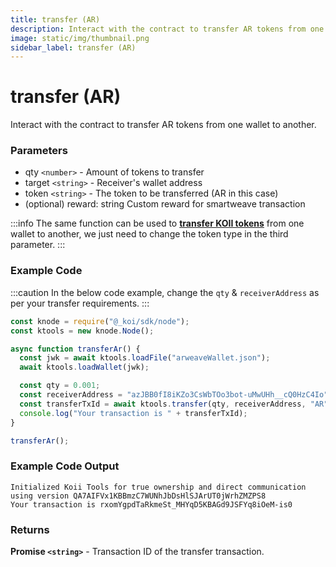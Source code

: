 ```yaml
---
title: transfer (AR)
description: Interact with the contract to transfer AR tokens from one wallet to another.
image: static/img/thumbnail.png
sidebar_label: transfer (AR)
---
```


# transfer (AR)

Interact with the contract to transfer AR tokens from one wallet to another.

### Parameters

- qty `<number>` - Amount of tokens to transfer
- target `<string>` - Receiver's wallet address
- token `<string>` - The token to be transferred (AR in this case)
- (optional) reward: string Custom reward for smartweave transaction

:::info
The same function can be used to [**transfer KOII tokens**](./transfer-koii) from one wallet to another, we just need to change the token type in the third parameter.
:::

### Example Code

:::caution
In the below code example, change the `qty` & `receiverAddress` as per your transfer requirements.
:::

```jsx
const knode = require("@_koi/sdk/node");
const ktools = new knode.Node();

async function transferAr() {
  const jwk = await ktools.loadFile("arweaveWallet.json");
  await ktools.loadWallet(jwk);

  const qty = 0.001;
  const receiverAddress = "azJBB0fI8iKZo3CsWbTOo3bot-uMwUHh__cQ0HzC4Io";
  const transferTxId = await ktools.transfer(qty, receiverAddress, "AR");
  console.log("Your transaction is " + transferTxId);
}

transferAr();
```

### Example Code Output

```
Initialized Koii Tools for true ownership and direct communication using version QA7AIFVx1KBBmzC7WUNhJbDsHlSJArUT0jWrhZMZPS8
Your transaction is rxomYgpdTaRkmeSt_MHYqD5KBAGd9JSFYq8iOeM-is0
```

### Returns

**Promise `<string>`** - Transaction ID of the transfer transaction.
